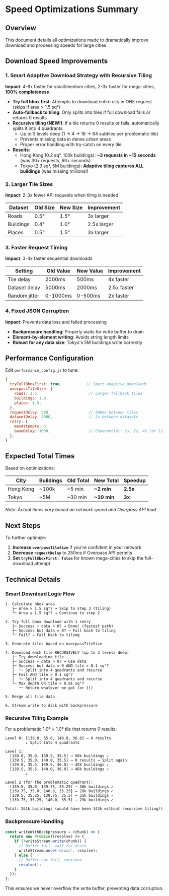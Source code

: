 # Speed Optimizations Summary

## Overview
This document details all optimizations made to dramatically improve download and processing speeds for large cities.

## Download Speed Improvements

### 1. Smart Adaptive Download Strategy with Recursive Tiling
**Impact**: 4-8x faster for small/medium cities, 2-3x faster for mega-cities, **100% completeness**

- **Try full bbox first**: Attempts to download entire city in ONE request (skips if area > 1.5 sq°)
- **Auto-fallback to tiling**: Only splits into tiles if full download fails or returns 0 results
- **Recursive tiling (NEW!)**: If a tile returns 0 results or fails, automatically splits it into 4 quadrants
  - Up to 3 levels deep (1 → 4 → 16 → 64 subtiles per problematic tile)
  - Prevents missing data in dense urban areas
  - Proper error handling with try-catch on every tile
- **Results**:
  - Hong Kong (0.2 sq°, 100k buildings): **~3 requests in ~15 seconds** (was 30+ requests, 60+ seconds)
  - Tokyo (2.3 sq°, 5M buildings): **Adaptive tiling captures ALL buildings** (was missing millions!)

### 2. Larger Tile Sizes
**Impact**: 2-3x fewer API requests when tiling is needed

| Dataset   | Old Size | New Size | Improvement |
|-----------|----------|----------|-------------|
| Roads     | 0.5°     | 1.5°     | 3x larger   |
| Buildings | 0.4°     | 1.0°     | 2.5x larger |
| Places    | 0.5°     | 1.5°     | 3x larger   |

### 3. Faster Request Timing
**Impact**: 3-4x faster sequential downloads

| Setting         | Old Value | New Value | Improvement |
|-----------------|-----------|-----------|-------------|
| Tile delay      | 2000ms    | 500ms     | 4x faster   |
| Dataset delay   | 5000ms    | 2000ms    | 2.5x faster |
| Random jitter   | 0-1000ms  | 0-500ms   | 2x faster   |

### 4. Fixed JSON Corruption
**Impact**: Prevents data loss and failed processing

- **Backpressure handling**: Properly waits for write buffer to drain
- **Element-by-element writing**: Avoids string length limits
- **Robust for any data size**: Tokyo's 5M buildings write correctly

## Performance Configuration

Edit `performance_config.js` to tune:

```javascript
{
  tryFullBboxFirst: true,           // Smart adaptive downloads
  overpassTileSize: {
    roads: 1.5,                      // Larger fallback tiles
    buildings: 1.0,
    places: 1.5,
  },
  requestDelay: 500,                 // 500ms between tiles
  datasetDelay: 2000,                // 2s between datasets
  retry: {
    maxAttempts: 3,
    baseDelay: 1000,                 // Exponential: 1s, 2s, 4s (or 1s, 4s, 16s for 429s)
  },
}
```

## Expected Total Times

Based on optimizations:

| City      | Buildings | Old Total | New Total | Speedup |
|-----------|-----------|-----------|-----------|---------|
| Hong Kong | ~100k     | ~5 min    | **~2 min** | **2.5x** |
| Tokyo     | ~5M       | ~30 min   | **~10 min** | **3x** |

*Note: Actual times vary based on network speed and Overpass API load*

## Next Steps

To further optimize:
1. **Increase `overpassTileSize`** if you're confident in your network
2. **Decrease `requestDelay`** to 250ms if Overpass API permits
3. **Set `tryFullBboxFirst: false`** for known mega-cities to skip the full-download attempt

## Technical Details

### Smart Download Logic Flow

```
1. Calculate bbox area
   ├─ Area > 1.5 sq°? → Skip to step 3 (tiling)
   └─ Area ≤ 1.5 sq°? → Continue to step 2
   
2. Try full bbox download with 1 retry
   ├─ Success + data > 0? → Done! (fastest path)
   ├─ Success but data = 0? → Fall back to tiling
   └─ Fail? → Fall back to tiling
      
3. Generate tiles based on overpassTileSize
   
4. Download each tile RECURSIVELY (up to 3 levels deep)
   ├─ Try downloading tile
   ├─ Success + data > 0? → Use data
   ├─ Success but data = 0 AND tile > 0.1 sq°?
   │  └─ Split into 4 quadrants and recurse
   ├─ Fail AND tile > 0.1 sq°?
   │  └─ Split into 4 quadrants and recurse
   └─ Max depth OR tile < 0.01 sq°?
      └─ Return whatever we got (or [])
   
5. Merge all tile data
   
6. Stream write to disk with backpressure
```

### Recursive Tiling Example

For a problematic 1.0° × 1.0° tile that returns 0 results:

```
Level 0: [139.0, 35.0, 140.0, 36.0] → 0 results
         ↓ Split into 4 quadrants

Level 1: 
  [139.0, 35.0, 139.5, 35.5] → 50k buildings ✓
  [139.5, 35.0, 140.0, 35.5] → 0 results → Split again
  [139.0, 35.5, 139.5, 36.0] → 45k buildings ✓
  [139.5, 35.5, 140.0, 36.0] → 48k buildings ✓
         ↓

Level 2 (for the problematic quadrant):
  [139.5, 35.0, 139.75, 35.25] → 30k buildings ✓
  [139.75, 35.0, 140.0, 35.25] → 28k buildings ✓
  [139.5, 35.25, 139.75, 35.5] → 31k buildings ✓
  [139.75, 35.25, 140.0, 35.5] → 29k buildings ✓

Total: 261k buildings (would have been 143k without recursive tiling!)
```

### Backpressure Handling

```javascript
const writeWithBackpressure = (chunk) => {
  return new Promise((resolve) => {
    if (!writeStream.write(chunk)) {
      // Buffer full, wait for drain
      writeStream.once('drain', resolve);
    } else {
      // Buffer not full, continue
      resolve();
    }
  });
};
```

This ensures we never overflow the write buffer, preventing data corruption.

